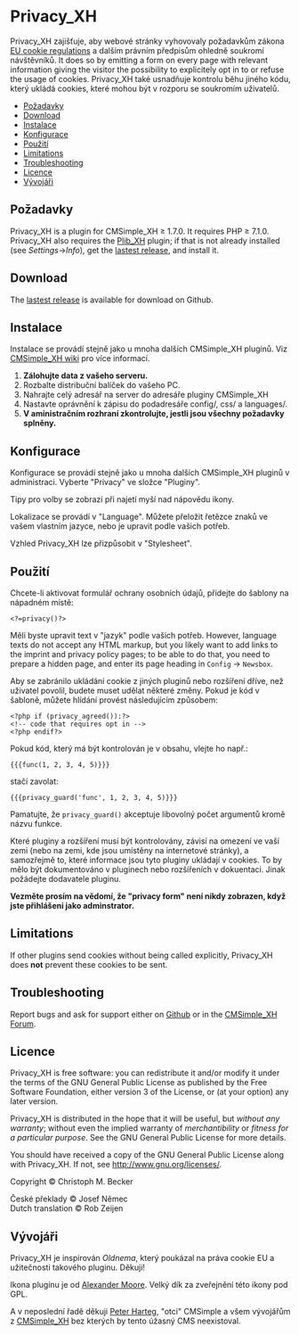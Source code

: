 # Privacy\_XH

Privacy\_XH zajišťuje, aby webové stránky vyhovovaly požadavkům zákona
[EU cookie regulations](http://ec.europa.eu/ipg/basics/legal/cookies/index_cs.htm) a dalším právním předpisům
ohledně soukromí návštěvníků. It does so by emitting a form on every page with
relevant information giving the visitor the possibility to explicitely
opt in to or refuse the usage of cookies. Privacy\_XH také usnadňuje kontrolu
běhu jiného kódu, který ukládá cookies, které mohou být v rozporu se
soukromím uživatelů.

  - [Požadavky](#požadavky)
  - [Download](#download)
  - [Instalace](#instalace)
  - [Konfigurace](#konfigurace)
  - [Použití](#použití)
  - [Limitations](#limitations)
  - [Troubleshooting](#troubleshooting)
  - [Licence](#licence)
  - [Vývojáři](#vývojáři)

## Požadavky

Privacy\_XH is a plugin for CMSimple\_XH ≥ 1.7.0. It requires PHP ≥
7.1.0.
Privacy_XH also requires the [Plib_XH](https://github.com/cmb69/Plib_XH) plugin;
if that is not already installed (see *Settings*→*Info*),
get the [lastest release](https://github.com/cmb69/plib_xh/releases/latest),
and install it.

## Download

The [lastest release](https://github.com/cmb69/privacy_xh/releases/latest) is available for download on Github.

## Instalace

Instalace se provádí stejně jako u mnoha dalších CMSimple\_XH pluginů.
Viz [CMSimple\_XH
wiki](https://wiki.cmsimple-xh.org/doku.php/installation#plugins)
pro více informací.

1.  **Zálohujte data z vašeho serveru.**
2.  Rozbalte distribuční balíček do vašeho PC.
3.  Nahrajte celý adresář na server do adresáře pluginy CMSimple\_XH
4.  Nastavte oprávnění k zápisu do podadresáře config/, css/ a
    languages/.
5.  **V aministračním rozhraní zkontrolujte, jestli jsou všechny
    požadavky splněny.**

## Konfigurace

Konfigurace se provádí stejně jako u mnoha dalších CMSimple\_XH pluginů
v administraci. Vyberte "Privacy" ve složce "Pluginy".

Tipy pro volby se zobrazí při najetí myší nad nápovědu ikony.

Lokalizace se provádí v "Language". Můžete přeložit řetězce znaků
ve vašem vlastním jazyce, nebo je upravit podle vašich potřeb.

Vzhled Privacy\_XH lze přizpůsobit v "Stylesheet".

## Použití

Chcete-li aktivovat formulář ochrany osobních údajů, přidejte do šablony
na nápadném místě:

    <?=privacy()?>

Měli byste upravit text v "jazyk" podle vašich potřeb.
However, language texts do not accept any HTML markup, but you likely
want to add links to the imprint and privacy policy pages; to be able to do
that, you need to prepare a hidden page, and enter its page heading in
`Config` → `Newsbox`.

Aby se zabránilo ukládání cookie z jiných pluginů nebo rozšíření dříve,
než uživatel povolil, budete muset udělat některé změny. Pokud je kód v
šabloně, můžete hlídání provést následujícím způsobem:

    <?php if (privacy_agreed()):?>
    <!-- code that requires opt in -->
    <?php endif?>

Pokud kód, který má být kontrolován je v obsahu, vlejte ho např.:

    {{{func(1, 2, 3, 4, 5)}}}

stačí zavolat:

    {{{privacy_guard('func', 1, 2, 3, 4, 5)}}}

Pamatujte, že `privacy_guard()` akceptuje libovolný počet argumentů kromě
názvu funkce.

Které pluginy a rozšíření musí být kontrolovány, závisí na omezení ve
vaší zemi (nebo na zemi, kde jsou umístěny na internetové stránky), a
samozřejmě to, které informace jsou tyto pluginy ukládají v cookies. To
by mělo být dokumentováno v pluginech nebo rozšířeních v dokuentaci.
Jinak požádejte dodavatele pluginu.

**Vezměte prosím na vědomí, že "privacy form" není nikdy zobrazen, když
jste přihlášeni jako adminstrator.**

## Limitations

If other plugins send cookies without being called explicitly,
Privacy\_XH does **not** prevent these cookies to be sent.

## Troubleshooting

Report bugs and ask for support either on [Github](https://github.com/cmb69/privacy_xh/issues)
or in the [CMSimple_XH Forum](https://cmsimpleforum.com/).

## Licence

Privacy\_XH is free software: you can redistribute it and/or modify
it under the terms of the GNU General Public License as published by
the Free Software Foundation, either version 3 of the License, or
(at your option) any later version.

Privacy\_XH is distributed in the hope that it will be useful,
but *without any warranty*; without even the implied warranty of
*merchantibility* or *fitness for a particular purpose*. See the
GNU General Public License for more details.

You should have received a copy of the GNU General Public License
along with Privacy\_XH.  If not, see <http://www.gnu.org/licenses/>.

Copyright © Christoph M. Becker

České překlady © Josef Němec  
Dutch translation © Rob Zeijen

## Vývojáři

Privacy\_XH je inspirován *Oldnema*, který poukázal na práva cookie EU a
užitečnosti takového pluginu. Děkuji\!

Ikona pluginu je od [Alexander Moore](http://www.famfamfam.com/). Velký
dík za zveřejnění této ikony pod GPL.

A v neposlední řadě děkuji [Peter Harteg](http://www.harteg.dk), "otci"
CMSimple a všem vývojářům z [CMSimple\_XH](http://www.cmsimple-xh.org)
bez kterých by tento úžasný CMS neexistoval.
